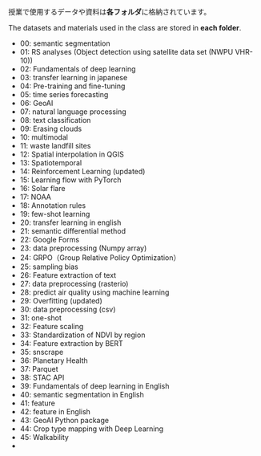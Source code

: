 授業で使用するデータや資料は**各フォルダ**に格納されています。

The datasets and materials used in the class are stored in **each folder**.

* 00: semantic segmentation
* 01: RS analyses (Object detection using satellite data set (NWPU VHR-10))
* 02: Fundamentals of deep learning
* 03: transfer learning in japanese
* 04: Pre-training and fine-tuning
* 05: time series forecasting
* 06: GeoAI
* 07: natural language processing
* 08: text classification
* 09: Erasing clouds
* 10: multimodal
* 11: waste landfill sites
* 12: Spatial interpolation in QGIS
* 13: Spatiotemporal
* 14: Reinforcement Learning (updated)
* 15: Learning flow with PyTorch
* 16: Solar flare
* 17: NOAA
* 18: Annotation rules
* 19: few-shot learning
* 20: transfer learning in english
* 21: semantic differential method
* 22: Google Forms
* 23: data preprocessing (Numpy array)
* 24: GRPO（Group Relative Policy Optimization）
* 25: sampling bias
* 26: Feature extraction of text
* 27: data preprocessing (rasterio)
* 28: predict air quality using machine learning
* 29: Overfitting (updated)
* 30: data preprocessing (csv)
* 31: one-shot
* 32: Feature scaling
* 33: Standardization of NDVI by region
* 34: Feature extraction by BERT
* 35: snscrape
* 36: Planetary Health
* 37: Parquet
* 38: STAC API
* 39: Fundamentals of deep learning in English
* 40: semantic segmentation in English
* 41: feature
* 42: feature in English
* 43: GeoAI Python package
* 44: Crop type mapping with Deep Learning
* 45: Walkability
* 



